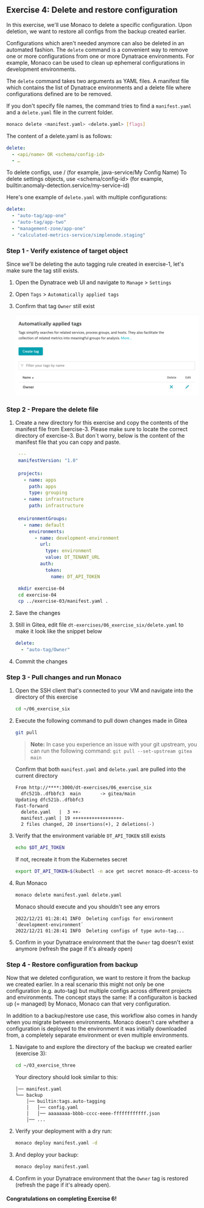 ## Exercise 4: Delete and restore configuration
In this exercise, we'll use Monaco to delete a specific configuration. Upon deletion, we want to restore all configs from the backup created earlier.

Configurations which aren't needed anymore can also be deleted in an automated fashion. The `delete` command is a convenient way to remove one or more configurations from one or more Dynatrace environments. For example, Monaco can be used to clean up ephemeral configurations in development environments.

The `delete` command takes two arguments as YAML files. A manifest file which contains the list of Dynatrace environments and a delete file where configurations defined are to be removed.

If you don't specify file names, the command tries to find a `manifest.yaml` and a `delete.yaml` file in the current folder.

 ```bash
monaco delete <manifest.yaml> <delete.yaml> [flags]
```

The content of a delete.yaml is as follows:

```yaml
delete:
  - <api/name> OR <schema/config-id>
  - …
```

To delete configs, use <api>/<name> (for example, java-service/My Config Name)
To delete settings objects, use <schema/config-id> (for example, builtin:anomaly-detection.service/my-service-id)

Here's one example of `delete.yaml` with multiple configurations:

```yaml
delete:
  - "auto-tag/app-one"
  - "auto-tag/app-two"
  - "management-zone/app-one"
  - "calculated-metrics-service/simplenode.staging"
```

### Step 1 - Verify existence of target object

Since we'll be deleting the auto tagging rule created in exercise-1, let's make sure the tag still exists.

1. Open the Dynatrace web UI and navigate to `Manage` > `Settings`

2. Open `Tags` > `Automatically applied tags`

3. Confirm that tag `Owner` still exist

    ![Owner tag](../../assets/images/05_owner_tag_ui.png)

### Step 2 - Prepare the delete file

1. Create a new directory for this exercise and copy the contents of the manifest file from Exercise-3.
   Please make sure to locate the correct directory of exercise-3. But don´t worry, below is the content of the manifest file that you can copy and paste.
 
   ```yaml
    ---
    manifestVersion: "1.0"

    projects:
      - name: apps
        path: apps
        type: grouping
      - name: infrastructure
        path: infrastructure

    environmentGroups:
      - name: default
        environments:
          - name: development-environment
            url:
              type: environment
              value: DT_TENANT_URL
            auth:
              token:
                name: DT_API_TOKEN
   ```
  
   ```bash
    mkdir exercise-04
    cd exercise-04
    cp ../exercise-03/manifest.yaml .
   ```

2. Save the changes

3. Still in Gitea, edit file `dt-exercises/06_exercise_six/delete.yaml` to make it look like the snippet below

    ```yaml
    delete:
      - "auto-tag/Owner"
    ```

4. Commit the changes

### Step 3 - Pull changes and run Monaco

1. Open the SSH client that's connected to your VM and navigate into the directory of this exercise

    ```bash
    cd ~/06_exercise_six
    ```

2. Execute the following command to pull down changes made in Gitea

    ```bash
    git pull
    ```

    > **Note:** In case you experience an issue with your git upstream, you can run the following command: `git pull --set-upstream gitea main`

    Confirm that both `manifest.yaml` and `delete.yaml` are pulled into the current directory

    ```text
    From http://****:3000/dt-exercises/06_exercise_six
      dfc521b..dfbbfc3  main       -> gitea/main
    Updating dfc521b..dfbbfc3
    Fast-forward
      delete.yaml   |  3 ++-
      manifest.yaml | 19 ++++++++++++++++++-
      2 files changed, 20 insertions(+), 2 deletions(-)
    ```

3. Verify that the environment variable `DT_API_TOKEN` still exists

    ```bash
    echo $DT_API_TOKEN
    ```

    If not, recreate it from the Kubernetes secret

    ```bash
    export DT_API_TOKEN=$(kubectl -n ace get secret monaco-dt-access-token -o jsonpath='{.data.apiToken}' | base64 -d)
    ```

4. Run Monaco

    ```bash
    monaco delete manifest.yaml delete.yaml
    ```

    Monaco should execute and you shouldn't see any errors

    ```text
    2022/12/21 01:28:41 INFO  Deleting configs for environment `development-environment`
    2022/12/21 01:28:41 INFO  Deleting configs of type auto-tag...
    ```

5. Confirm in your Dynatrace environment that the `Owner` tag doesn't exist anymore (refresh the page if it's already open)

### Step 4 - Restore configuration from backup

Now that we deleted configuration, we want to restore it from the backup we created earlier. In a real scenario this might not only be one configuration (e.g. auto-tag) but multiple configs across different projects and environments. The concept stays the same: If a configuraiton is backed up (= managed) by Monaco, Monaco can that very configuration.

In addition to a backup/restore use case, this workflow also comes in handy when you migrate between environments. Monaco doesn't care whether a configuration is deployed to the environment it was initially downloaded from, a completely separate environment or even multiple environments.

1. Navigate to and explore the directory of the backup we created earlier (exercise 3):

    ```bash
    cd ~/03_exercise_three
    ```

    Your directory should look similar to this:

    ```text
    │── manifest.yaml
    └── backup
        │── builtin:tags.auto-tagging
        │   │── config.yaml
        │   │── aaaaaaaa-bbbb-cccc-eeee-ffffffffffff.json
        │── ...
    ```

2. Verify your deployment with a dry run:

    ```bash
    monaco deploy manifest.yaml -d
    ```

3. And deploy your backup:

    ```bash
    monaco deploy manifest.yaml
    ```

4. Confirm in your Dynatrace environment that the `Owner` tag is restored (refresh the page if it's already open).

#### Congratulations on completing Exercise 6!
